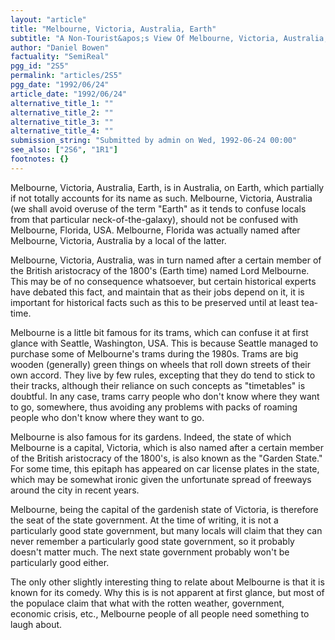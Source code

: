```yaml
---
layout: "article"
title: "Melbourne, Victoria, Australia, Earth"
subtitle: "A Non-Tourist&apos;s View Of Melbourne, Victoria, Australia, Earth"
author: "Daniel Bowen"
factuality: "SemiReal"
pgg_id: "2S5"
permalink: "articles/2S5"
pgg_date: "1992/06/24"
article_date: "1992/06/24"
alternative_title_1: ""
alternative_title_2: ""
alternative_title_3: ""
alternative_title_4: ""
submission_string: "Submitted by admin on Wed, 1992-06-24 00:00"
see_also: ["2S6", "1R1"]
footnotes: {}
---
```

<div>
<p>Melbourne, Victoria, Australia, Earth, is in Australia, on Earth, which partially if not totally accounts for its name as such. Melbourne, Victoria, Australia (we shall avoid overuse of the term "Earth" as it tends to confuse locals from that particular neck-of-the-galaxy), should not be confused with Melbourne, Florida, USA. Melbourne, Florida was actually named after Melbourne, Victoria, Australia by a local of the latter.</p>
<p>Melbourne, Victoria, Australia, was in turn named after a certain member of the British aristocracy of the 1800's (Earth time) named Lord Melbourne. This may be of no consequence whatsoever, but certain historical experts have debated this fact, and maintain that as their jobs depend on it, it is important for historical facts such as this to be preserved until at least tea-time.</p>
<p>Melbourne is a little bit famous for its trams, which can confuse it at first glance with Seattle, Washington, USA. This is because Seattle managed to purchase some of Melbourne's trams during the 1980s. Trams are big wooden (generally) green things on wheels that roll down streets of their own accord. They live by few rules, excepting that they do tend to stick to their tracks, although their reliance on such concepts as "timetables" is doubtful. In any case, trams carry people who don't know where they want to go, somewhere, thus avoiding any problems with packs of roaming people who don't know where they want to go.</p>
<p>Melbourne is also famous for its gardens. Indeed, the state of which Melbourne is a capital, Victoria, which is also named after a certain member of the British aristocracy of the 1800's, is also known as the "Garden State." For some time, this epitaph has appeared on car license plates in the state, which may be somewhat ironic given the unfortunate spread of freeways around the city in recent years.</p>
<p>Melbourne, being the capital of the gardenish state of Victoria, is therefore the seat of the state government. At the time of writing, it is not a particularly good state government, but many locals will claim that they can never remember a particularly good state government, so it probably doesn't matter much. The next state government probably won't be particularly good either.</p>
<p>The only other slightly interesting thing to relate about Melbourne is that it is known for its comedy. Why this is is not apparent at first glance, but most of the populace claim that what with the rotten weather, government, economic crisis, etc., Melbourne people of all people need something to laugh about.</p>
</div>
